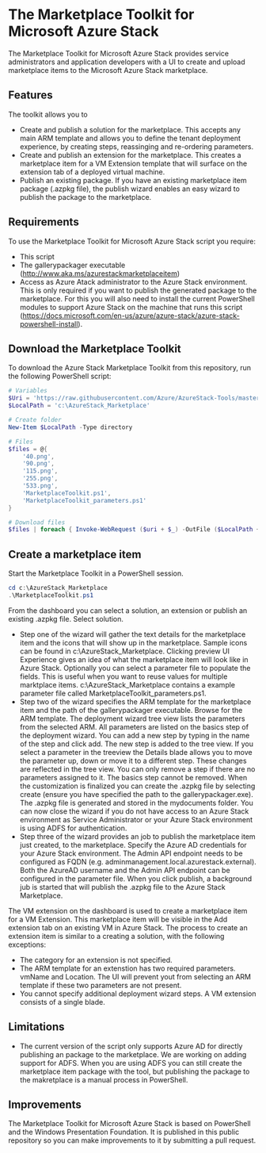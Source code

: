 # The Marketplace Toolkit for Microsoft Azure Stack

The Marketplace Toolkit for Microsoft Azure Stack provides service administrators and application developers with a UI to create and upload marketplace items to the Microsoft Azure Stack marketplace.

## Features

The toolkit allows you to 
- Create and publish a solution for the marketplace. This accepts any main ARM template and allows you to define the tenant deployment experience, by creating steps, reassinging and re-ordering parameters.
- Create and publish an extension for the marketplace. This creates a marketplace item for a VM Extension template that will surface on the extension tab of a deployed virtual machine.
- Publish an existing package. If you have an existing marketplace item package (.azpkg file), the publish wizard enables an easy wizard to publish the package to the marketplace.

## Requirements

To use the Marketplace Toolkit for Microsoft Azure Stack script you require:

- This script
- The gallerypackager executable (http://www.aka.ms/azurestackmarketplaceitem)
- Access as Azure Atack administrator to the Azure Stack environment. This is only required if you want to publish the generated package to the marketplace. For this you will also need to install the current PowerShell modules to support Azure Stack on the machine that runs this script (https://docs.microsoft.com/en-us/azure/azure-stack/azure-stack-powershell-install).

## Download the Marketplace Toolkit
To  download the Azure Stack Marketplace Toolkit from this repository, run the following PowerShell script:

```PowerShell
# Variables
$Uri = 'https://raw.githubusercontent.com/Azure/AzureStack-Tools/master/Marketplace/'
$LocalPath = 'c:\AzureStack_Marketplace'

# Create folder
New-Item $LocalPath -Type directory

# Files
$files = @{
    '40.png',
    '90.png',
    '115.png',
    '255.png',
    '533.png',
    'MarketplaceToolkit.ps1',
    'MarketplaceToolkit_parameters.ps1'
}

# Download files 
$files | foreach { Invoke-WebRequest ($uri + $_) -OutFile ($LocalPath + '\' + $_) }  
```

## Create a marketplace item

Start the Marketplace Toolkit in a PowerShell session.

``` PowerShell
cd c:\AzureStack_Marketplace
.\MarketplaceToolkit.ps1
```
From the dashboard you can select a solution, an extension or publish an existing .azpkg file. Select solution. 

- Step one of the wizard will gather the text details for the marketplace item and the icons that will show up in the marketplace. Sample icons can be found in c:\AzureStack_Marketplace. Clicking preview UI Experience gives an idea of what the marketplace item will look like in Azure Stack. Optionally you can select a parameter file to populate the fields. This is useful when you want to reuse values for multiple marktplace items. c:\AzureStack_Marketplace contains a example parameter file called MarketplaceToolkit_parameters.ps1.
- Step two of the wizard specifies the ARM template for the marketplace item and the path of the gallerypackager executable. Browse for the ARM template. The deployment wizard tree view lists the parameters from the selected ARM. All parameters are listed on the basics step of the deployment wizard. You can add a new step by typing in the name of the step and click add. The new step is added to the tree view. If you select a parameter in the treeview the Details blade allows you to move the parameter up, down or move it to a different step. These changes are reflected in the tree view. You can only remove a step if there are no parameters assigned to it. The basics step cannot be removed. When the customization is finalized you can create the .azpkg file by selecting create (ensure you have specified the path to the gallerypackager.exe). The .azpkg file is generated and stored in the mydocuments folder. You can now close the wizard if you do not have access to an Azure Stack environment as Service Administrator or your Azure Stack environment is using ADFS for authentication.
- Step three of the wizard provides an job to publish the marketplace item just created, to the marketplace. Specify the Azure AD credentials for your Azure Stack environment. The Admin API endpoint needs to be configured as FQDN (e.g.  adminmanagement.local.azurestack.external). Both the AzureAD username and the Admin API endpoint can be configured in the parameter file. When you click publish, a background jub is started that will publish the .azpkg file to the Azure Stack Marketplace.

The VM extension on the dashboard is used to create a marketplace item for a VM Extension. This marketplace item will be visible in the Add extension tab on an existing VM in Azure Stack. The process to create an extension item is similar to a creating a solution, with the following exceptions:

- The category for an extension is not specified.
- The ARM template for an extenstion has two required parameters. vmName and Location. The UI will prevent yout from selecting an ARM template if these two parameters are not present.
- You cannot specify additional deployment wizard steps. A VM extension consists of a single blade.

## Limitations

- The current version of the script only supports Azure AD for directly publishing an package to the marketplace. We are working on adding support for ADFS. When you are using ADFS you can still create the marketplace item package with the tool, but publishing the package to the makretplace is a manual process in PowerShell. 

## Improvements

The Marketplace Toolkit for Microsoft Azure Stack is based on PowerShell and the Windows Presentation Foundation. It is published in this public repository so you can make improvements to it by submitting a pull request.